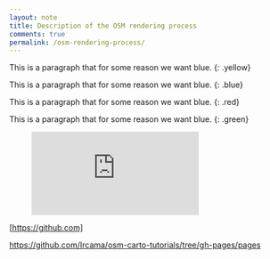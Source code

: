 ```yaml
---
layout: note
title: Description of the OSM rendering process
comments: true
permalink: /osm-rendering-process/
---
```


This is a paragraph that for some reason we want blue.
{: .yellow}

This is a paragraph that for some reason we want blue.
{: .blue}

This is a paragraph that for some reason we want blue.
{: .red}

This is a paragraph that for some reason we want blue.
{: .green}

<figure class="video_container">
  <iframe src="https://www.youtube.com/embed/NoFLJLJ7abE" frameborder="0" allowfullscreen="true"> </iframe>
</figure>

[https://github.com]

https://github.com/Ircama/osm-carto-tutorials/tree/gh-pages/pages

